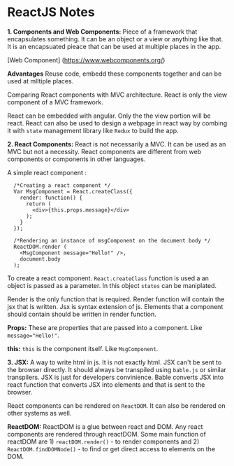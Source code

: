 # ReactJS Notes

**1. Components and Web Components:** Piece of a framework that encapsulates something. It can be an object or a view or anything like that. It is an encapsuated pieace that can be used at multiple places in the app. 

[Web Component]
(https://www.webcomponents.org/)

**Advantages** Reuse code, embedd these components together and can be used at mlltiple places.

Comparing React components with MVC architecture. React is only the view component of a MVC framework.

React can be embedded with angular. Only the the view portion will be react.
React can also be used to design a webpage in react way by combing it with `state` management library like `Redux` to build the app.

**2. React Components:** React is not necessarily a MVC. It can be used as an MVC but not a necessity. React components are different from web components or components in other languages.

A simple react component :
```
  /*Creating a react component */
  Var MsgComponent = React.createClass({
    render: function() {
      return (
        <div>{this.props.message}</div>
      );
    }
  });

  /*Rendering an instance of msgComponent on the document body */
  ReactDOM.render (
    <MsgComponent message="Hello!" />,
    document.body
  );
```

To create a react component. `React.createClass` function is used a an object is passed as a parameter. In this object `states` can be maniplated. 

Render is the only function that is required. Render function will contain the jsx that is written. Jsx is syntax extension of js. Elements that a component should contain should be written in render function.

**Props:** These are properties that are passed into a component. Like `message="Hello!"`.

**this:** `this` is the component itself. Like `MsgComponent`.

**3. JSX:** A way to write html in js. It is not exactly html. JSX can't be sent to the browser directly. It should always be transpiled using `bable.js` or similar transpilers. JSX is just for developers convinience. Bable converts JSX into react function that converts JSX into elements and that is sent to the browser. 

React components can be rendered on `ReactDOM`. It can also be rendered on other systems as well. 

**ReactDOM:** ReactDOM is a glue between react and DOM. Any react components are rendered through reactDOM. Some main function of reactDOM are 1) `reactDOM.render()` - to render components and 2) `ReactDOM.findDOMNode()` - to find or get direct access to elements on the DOM.


